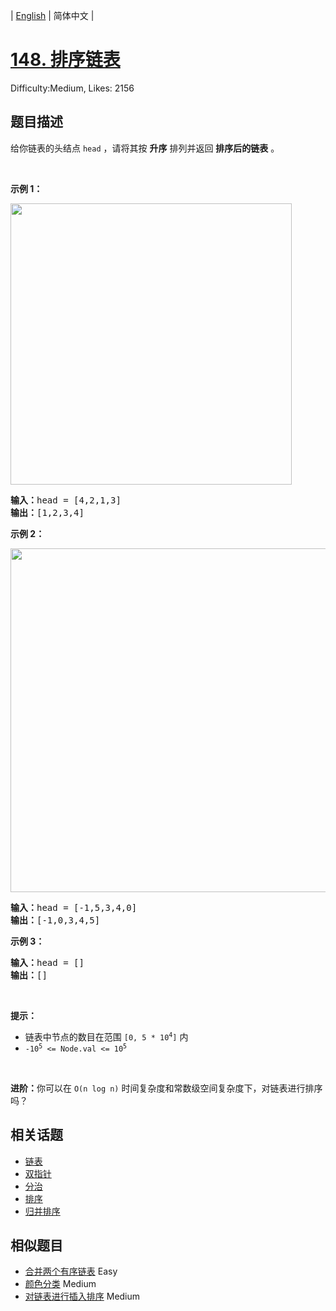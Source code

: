 
| [English](problem_en.md) | 简体中文 |

# [148. 排序链表](https://leetcode.cn/problems/sort-list/)
Difficulty:Medium, Likes: 2156

## 题目描述

<p>给你链表的头结点&nbsp;<code>head</code>&nbsp;，请将其按 <strong>升序</strong> 排列并返回 <strong>排序后的链表</strong> 。</p>

<ul>
</ul>

<p>&nbsp;</p>

<p><strong>示例 1：</strong></p>
<img alt="" src="https://assets.leetcode.com/uploads/2020/09/14/sort_list_1.jpg" style="width: 450px;" />
<pre>
<b>输入：</b>head = [4,2,1,3]
<b>输出：</b>[1,2,3,4]
</pre>

<p><strong>示例 2：</strong></p>
<img alt="" src="https://assets.leetcode.com/uploads/2020/09/14/sort_list_2.jpg" style="width: 550px;" />
<pre>
<b>输入：</b>head = [-1,5,3,4,0]
<b>输出：</b>[-1,0,3,4,5]
</pre>

<p><strong>示例 3：</strong></p>

<pre>
<b>输入：</b>head = []
<b>输出：</b>[]
</pre>

<p>&nbsp;</p>

<p><b>提示：</b></p>

<ul>
	<li>链表中节点的数目在范围&nbsp;<code>[0, 5 * 10<sup>4</sup>]</code>&nbsp;内</li>
	<li><code>-10<sup>5</sup>&nbsp;&lt;= Node.val &lt;= 10<sup>5</sup></code></li>
</ul>

<p>&nbsp;</p>

<p><b>进阶：</b>你可以在&nbsp;<code>O(n&nbsp;log&nbsp;n)</code> 时间复杂度和常数级空间复杂度下，对链表进行排序吗？</p>


## 相关话题

- [链表](https://leetcode.cn/tag/linked-list/)
- [双指针](https://leetcode.cn/tag/two-pointers/)
- [分治](https://leetcode.cn/tag/divide-and-conquer/)
- [排序](https://leetcode.cn/tag/sorting/)
- [归并排序](https://leetcode.cn/tag/merge-sort/)

## 相似题目

- [合并两个有序链表](../merge-two-sorted-lists/README.md) Easy 
- [颜色分类](../sort-colors/README.md) Medium 
- [对链表进行插入排序](../insertion-sort-list/README.md) Medium 
